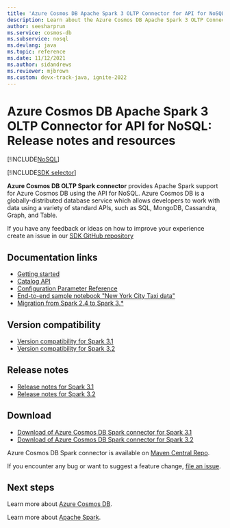 ```yaml
---
title: 'Azure Cosmos DB Apache Spark 3 OLTP Connector for API for NoSQL (Preview) release notes and resources'
description: Learn about the Azure Cosmos DB Apache Spark 3 OLTP Connector for API for NoSQL, including release dates, retirement dates, and changes made between each version of the Azure Cosmos DB SQL Java SDK.
author: seesharprun
ms.service: cosmos-db
ms.subservice: nosql
ms.devlang: java
ms.topic: reference
ms.date: 11/12/2021
ms.author: sidandrews
ms.reviewer: mjbrown
ms.custom: devx-track-java, ignite-2022
---
```


# Azure Cosmos DB Apache Spark 3 OLTP Connector for API for NoSQL: Release notes and resources
[!INCLUDE[NoSQL](../includes/appliesto-nosql.md)]

[!INCLUDE[SDK selector](../includes/cosmos-db-sdk-list.md)]

**Azure Cosmos DB OLTP Spark connector** provides Apache Spark support for Azure Cosmos DB using the API for NoSQL. Azure Cosmos DB is a globally-distributed database service which allows developers to work with data using a variety of standard APIs, such as SQL, MongoDB, Cassandra, Graph, and Table.

If you have any feedback or ideas on how to improve your experience create an issue in our [SDK GitHub repository](https://github.com/Azure/azure-sdk-for-java/issues/new)

## Documentation links

* [Getting started](https://aka.ms/azure-cosmos-spark-3-quickstart)
* [Catalog API](https://aka.ms/azure-cosmos-spark-3-catalog-api)
* [Configuration Parameter Reference](https://aka.ms/azure-cosmos-spark-3-config)
* [End-to-end sample notebook "New York City Taxi data"](https://aka.ms/azure-cosmos-spark-3-sample-nyc-taxi-data)
* [Migration from Spark 2.4 to Spark 3.*](https://aka.ms/azure-cosmos-spark-3-migration)

## Version compatibility
* [Version compatibility for Spark 3.1](https://aka.ms/azure-cosmos-spark-3-1-version-compatibility)
* [Version compatibility for Spark 3.2](https://aka.ms/azure-cosmos-spark-3-2-version-compatibility)

## Release notes
* [Release notes for Spark 3.1](https://aka.ms/azure-cosmos-spark-3-1-changelog)
* [Release notes for Spark 3.2](https://aka.ms/azure-cosmos-spark-3-2-changelog)

## Download
* [Download of Azure Cosmos DB Spark connector for Spark 3.1](https://aka.ms/azure-cosmos-spark-3-1-download)
* [Download of Azure Cosmos DB Spark connector for Spark 3.2](https://aka.ms/azure-cosmos-spark-3-2-download)

Azure Cosmos DB Spark connector is available on [Maven Central Repo](https://search.maven.org/search?q=g:com.azure.cosmos.spark).

If you encounter any bug or want to suggest a feature change,  [file an issue](https://github.com/Azure/azure-sdk-for-java/issues/new). 

## Next steps

Learn more about [Azure Cosmos DB](https://azure.microsoft.com/services/cosmos-db/).

Learn more about [Apache Spark](https://spark.apache.org/).
